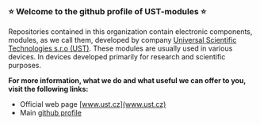 ### :star: Welcome to the github profile of UST-modules :star:
Repositories contained in this organization contain electronic components, modules, as we call them, developed by company [Universal Scientific Technologies s.r.o (UST)](www.ust.cz). These modules are usually used in various devices. In devices developed primarily for research and scientific purposes. 

**For more information, what we do and what useful we can offer to you, visit the following links:**
 * Official web page [www.ust.cz](www.ust.cz)
 * Main [github profile](https://github.com/UniversalScientificTechnologies/)
